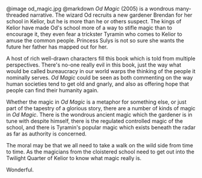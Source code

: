 @image		od_magic.jpg
@markdown
*Od Magic* (2005) is a wondrous many-threaded narrative.
The wizard Od recruits a new gardener Brendan for her school
in Kelior, but he is more than he or others suspect.  The kings
of Kelior have made Od's school more of a way to stifle magic
than to encourage it, they even fear a trickster Tyramin who
comes to Kelior to amuse the common people.  Princess Sulys is
not so sure she wants the future her father has mapped out for
her.

A host of rich well-drawn characters fill this book which is told
from multiple perspectives.  There's no-one really evil in this
book, just the way what would be called bureaucracy in our world
warps the thinking of the people it nominally serves.  *Od Magic*
could be seen as both commenting on the way human societies tend
to get old and gnarly, and also as offering hope that people can
find their humanity again.

Whether the magic in *Od Magic* is a metaphor for something else,
or just part of the tapestry of a glorious story, there are a number
of kinds of magic in *Od Magic*.  There is the wondrous ancient
magic which the gardener is in tune with despite himself, there is
the regulated controlled magic of the school, and there is Tyramin's
popular magic which exists beneath the radar as far as authority is
concerned.

The moral may be that we all need to take a walk on the wild side from
time to time.  As the magicians from the cloistered school need to get
out into the Twilight Quarter of Kelior to know what magic really is.

Wonderful.
